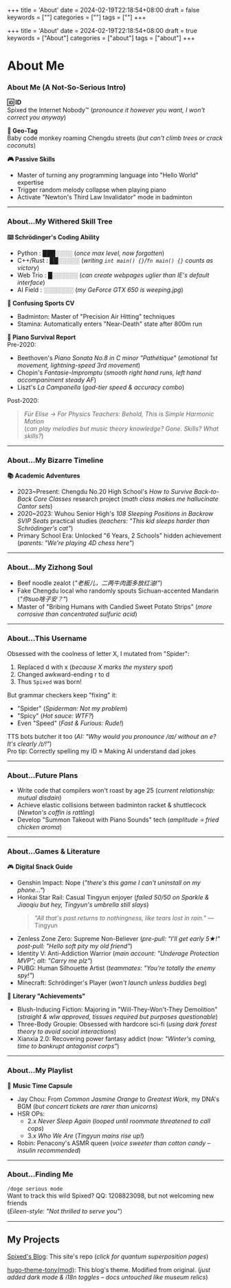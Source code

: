+++
title = 'About'
date = 2024-02-19T22:18:54+08:00
draft = false
keywords = [""]
categories = [""]
tags = [""]
+++

+++
title = 'About'
date = 2024-02-19T22:18:54+08:00
draft = true
keywords = ["About"]
categories = ["about"]
tags = ["about"]
+++

# About Me

### **About Me (A Not-So-Serious Intro)**

**🆔 ID**  
Spixed the Internet Nobody™️ (_pronounce it however you want, I won't correct you anyway_)  

**📍 Geo-Tag**  
Baby code monkey roaming Chengdu streets (_but can't climb trees or crack coconuts_)  

**🎮 Passive Skills**  
- Master of turning any programming language into "Hello World" expertise  
- Trigger random melody collapse when playing piano  
- Activate "Newton's Third Law Invalidator" mode in badminton  

---

### **About...My Withered Skill Tree**

**⌨️ Schrödinger's Coding Ability**  
- Python : ███░░░░ (_once max level, now forgotten_)  
- C++/Rust : ██░░░░░ (_writing `int main() {}`/`fn main() {}` counts as victory_)  
- Web Trio : █░░░░░░ (_can create webpages uglier than IE's default interface_)  
- AI Field : ░░░░░░░ (_my GeForce GTX 650 is weeping.jpg_)  

**🏸 Confusing Sports CV**  
- Badminton: Master of "Precision Air Hitting" techniques  
- Stamina: Automatically enters "Near-Death" state after 800m run   

**🎹 Piano Survival Report**  
Pre-2020:  
- Beethoven's *Piano Sonata No.8 in C minor "Pathétique"* (_emotional 1st movement, lightning-speed 3rd movement_)  
- Chopin's *Fantasie-Impromptu* (_smooth right hand runs, left hand accompaniment steady AF_)  
- Liszt's *La Campanella* (_god-tier speed & accuracy combo_)  

Post-2020:  
> _Für Elise → For Physics Teachers: Behold, This is Simple Harmonic Motion_  
> (_can play melodies but music theory knowledge? Gone. Skills? What skills?_)  

---

### **About...My Bizarre Timeline**

**📚 Academic Adventures**  
- 2023~Present: Chengdu No.20 High School's *How to Survive Back-to-Back Core Classes* research project (_math class makes me hallucinate Cantor sets_)  
- 2020~2023: Wuhou Senior High's *108 Sleeping Positions in Backrow SVIP Seats* practical studies (_teachers: "This kid sleeps harder than Schrödinger's cat"_)  
- Primary School Era: Unlocked "6 Years, 2 Schools" hidden achievement (_parents: "We're playing 4D chess here"_)  

---

### **About...My Zizhong Soul**  
- Beef noodle zealot (_"老板儿，二两牛肉面多放红油!"_)  
- Fake Chengdu local who randomly spouts Sichuan-accented Mandarin (_"你suo啥子安？"_)  
- Master of "Bribing Humans with Candied Sweet Potato Strips" (_more corrosive than concentrated sulfuric acid_)  

---

### **About...This Username**  
Obsessed with the coolness of letter X, I mutated from "Spider":  
1. Replaced d with x (_because X marks the mystery spot_)  
2. Changed awkward-ending r to d  
3. Thus `Spixed` was born!  

But grammar checkers keep "fixing" it:  
- "Spider" (_Spiderman: Not my problem_)  
- "Spicy" (_Hot sauce: WTF?_)  
- Even "Speed" (_Fast & Furious: Rude!_)  

TTS bots butcher it too (_AI: "Why would you pronounce /aɪ/ without an e? It's clearly /ɪ/!"_)  
Pro tip: Correctly spelling my ID ≈ Making AI understand dad jokes  

---

### **About...Future Plans**  
- Write code that compilers won't roast by age 25 (_current relationship: mutual disdain_)  
- Achieve elastic collisions between badminton racket & shuttlecock (_Newton's coffin is rattling_)  
- Develop "Summon Takeout with Piano Sounds" tech (_amplitude ∝ fried chicken aroma_)  

---

### **About...Games & Literature**  
🎮 **Digital Snack Guide**  
- Genshin Impact: Nope (_"there's this game I can't uninstall on my phone..."_)  
- Honkai Star Rail: Casual Tingyun enjoyer (_failed 50/50 on Sparkle & Jiaoqiu but hey, Tingyun's umbrella still slays_)  
  > _"All that's past returns to nothingness, like tears lost in rain."_ — Tingyun  
- Zenless Zone Zero: Supreme Non-Believer (_pre-pull: "I'll get early 5★!" post-pull: "Hello soft pity my old friend"_)  
- Identity V: Anti-Addiction Warrior (_main account: "Underage Protection MVP"; alt: "Carry me plz"_)  
- PUBG: Human Silhouette Artist (_teammates: "You're totally the enemy spy!"_)  
- Minecraft: Schrödinger's Player (_won't launch unless buddies beg_)  

📖 **Literary "Achievements"**  
- Blush-Inducing Fiction: Majoring in "Will-They-Won't-They Demolition" (_straight & wlw approved, tissues required but purposes questionable_)  
- Three-Body Groupie: Obsessed with hardcore sci-fi (_using dark forest theory to avoid social interactions_)  
- Xianxia 2.0: Recovering power fantasy addict (_now: "Winter's coming, time to bankrupt antagonist corps"_)  

---

### **About...My Playlist**  
🎵 **Music Time Capsule**  
- Jay Chou: From *Common Jasmine Orange* to *Greatest Work*, my DNA's BGM (_but concert tickets are rarer than unicorns_)  
- HSR OPs:  
  - 2.x *Never Sleep Again* (_looped until roommate threatened to call cops_)  
  - 3.x *Who We Are* (_Tingyun mains rise up!_)  
- Robin: Penacony's ASMR queen (_voice sweeter than cotton candy – insulin recommended_)  

---

### **About...Finding Me**  
`/doge serious mode`  
Want to track this wild Spixed? QQ: 1208823098, but not welcoming new friends  
(_Eileen-style: "Not thrilled to serve you"_）  

---

## My Projects  
[Spixed's Blog](https://github.com/Spixed/Spixed.github.io): This site's repo (_click for quantum superposition pages_)  

[hugo-theme-tony(mod)](https://github.com/Spixed/hugo-theme-tony): This blog's theme. Modified from original. (_just added dark mode & i18n toggles – docs untouched like museum relics_)  